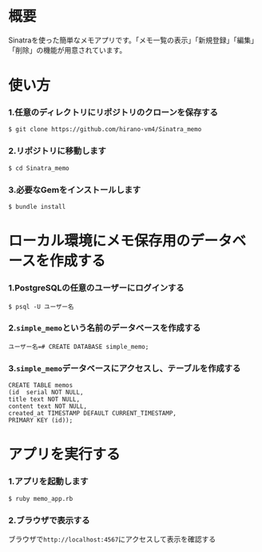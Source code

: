 # 概要

Sinatraを使った簡単なメモアプリです。「メモ一覧の表示」「新規登録」「編集」「削除」の機能が用意されています。

# 使い方

### 1.任意のディレクトリにリポジトリのクローンを保存する

```
$ git clone https://github.com/hirano-vm4/Sinatra_memo
```

### 2.リポジトリに移動します

```
$ cd Sinatra_memo
```

### 3.必要なGemをインストールします

```
$ bundle install
```
# ローカル環境にメモ保存用のデータベースを作成する

### 1.PostgreSQLの任意のユーザーにログインする
```
$ psql -U ユーザー名
```

### 2.`simple_memo`という名前のデータベースを作成する
```
ユーザー名=# CREATE DATABASE simple_memo;
```

### 3.`simple_memo`データベースにアクセスし、テーブルを作成する
```
CREATE TABLE memos
(id  serial NOT NULL,
title text NOT NULL,
content text NOT NULL,
created_at TIMESTAMP DEFAULT CURRENT_TIMESTAMP,
PRIMARY KEY (id)); 
```

# アプリを実行する

### 1.アプリを起動します

```
$ ruby memo_app.rb
```
### 2.ブラウザで表示する

ブラウザで`http://localhost:4567`にアクセスして表示を確認する
